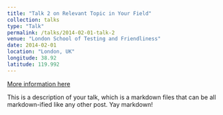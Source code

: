 ```yaml
---
title: "Talk 2 on Relevant Topic in Your Field"
collection: talks
type: "Talk"
permalink: /talks/2014-02-01-talk-2
venue: "London School of Testing and Friendliness"
date: 2014-02-01
location: "London, UK"
longitude: 38.92
latitude: 119.992
---
```


[More information here](http://example2.com)

This is a description of your talk, which is a markdown files that can be all markdown-ified like any other post. Yay markdown!
